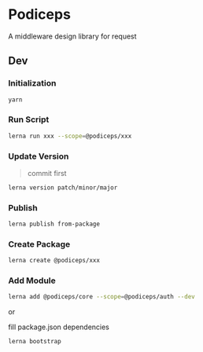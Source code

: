# Podiceps

A middleware design library for request

## Dev

### Initialization

```bash
yarn
```

### Run Script

```bash
lerna run xxx --scope=@podiceps/xxx
```

### Update Version

> commit first

```bash
lerna version patch/minor/major
```

### Publish

```bash
lerna publish from-package
```

### Create Package

```bash
lerna create @podiceps/xxx
```

### Add Module

```bash
lerna add @podiceps/core --scope=@podiceps/auth --dev
```

or

fill package.json dependencies

```bash
lerna bootstrap
```
